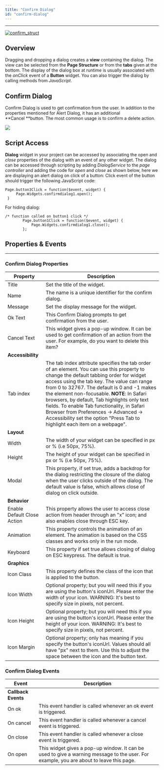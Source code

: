 ```yaml
---
title: "Confirm Dialog"
id: "confirm-dialog"
---
```

---

[![confirm_struct](/learn/assets/confirm_struct.jpg)](/learn/assets/confirm_struct.jpg)

## Overview 
Dragging and dropping a dialog creates a **view** containing the dialog. The view can be selected from the **Page Structure** or from the **tabs** given at the bottom. The display of the dialog box at runtime is usually associated with the _onClick_ event of a **Button** widget. You can also trigger the dialog by calling methods from _JavaScript_.

## Confirm Dialog
Confirm Dialog is used to get confirmation from the user. In addition to the properties mentioned for Alert Dialog, it has an additional **Cancel **button. The most common usage is to confirm a delete action.

[![](/learn/assets/dialog_confirm.png)](/learn/assets/dialog_confirm.png)


## Script Access

**Dialog** widget in your project can be accessed by associating the open and _close_ properties of the dialog with an event of any other widget. The dialog can be accessed through scripting by adding _DialogService_ to the _page controller_ and adding the code for _open_ and _close_ as shown below, here we are displaying an alert dialog on click of a button: Click event of the button should trigger the following JavaScript code:

```  
Page.button3Click = function($event, widget) {
     Page.Widgets.confirmdialog1.open();
 }
```

For hiding dialog:
```
/* function called on button1 click */
        Page.button1Click = function($event, widget) {
            Page.Widgets.confirmdialog1.close();
        };
```
## Properties & Events
---
### Confirm Dialog Properties

| Property | Description |
| --- | --- |
| Title | Set the title of the widget. |
| Name | The name is a unique identifier for the confirm dialog. |
| Message | Set the display message for the widget. |
| Ok Text | This Confirm Dialog prompts to get confirmation from the user. |
| Cancel Text | This widget gives a pop-up window. It can be used to get confirmation of an action from the user. For example, do you want to delete this item? |
| **Accessibility** |
| Tab index | The tab index attribute specifies the tab order of an element. You can use this property to change the default tabbing order for widget access using the tab key. The value can range from 0 to 32767. The default is 0 and -1 makes the element non-focusable.   **NOTE**: In Safari browsers, by default, Tab highlights only text fields. To enable Tab functionality, in Safari Browser from Preferences -> Advanced -> Accessibility set the option "Press Tab to highlight each item on a webpage". |
| **Layout** ||
| Width | The width of your widget can be specified in px or % (i.e 50px, 75%). |
| Height | The height of your widget can be specified in px or % (i.e 50px, 75%). |
| Modal | This property, if set true, adds a backdrop for the dialog restricting the closure of the dialog when the user clicks outside of the dialog. The default value is false, which allows close of dialog on click outside. |
| **Behavior** |
| Enable Default Close Action | This property allows the user to access close action from header through an "x" icon; and also enables close through ESC key. |
| Animation | This property controls the animation of an element. The animation is based on the CSS classes and works only in the run mode. |
| Keyboard | This property if set true allows closing of dialog on ESC keypress. The default is true. |
| **Graphics** |
| Icon Class | This property defines the class of the icon that is applied to the button. |
| Icon Width | Optional property; but you will need this if you are using the button's iconUrl. Please enter the width of your icon. WARNING: It's best to specify size in pixels, not percent. |
| Icon Height | Optional property; but you will need this if you are using the button's iconUrl. Please enter the height of your icon. WARNING: It's best to specify size in pixels, not percent. |
| Icon Margin | Optional property; only has meaning if you specify the button's iconUrl. Values should all have "px" next to them. Use this to adjust the space between the icon and the button text. |

### Confirm Dialog Events

| Event | Description |
| --- | --- |
|**Callback Events**||
| On ok | This event handler is called whenever an ok event is triggered. |
| On cancel | This event handler is called whenever a cancel event is triggered. |
| On close | This event handler is called whenever a close event is triggered. |
| On open | This widget gives a pop-up window. It can be used to give a warning message to the user. For example, you are about to leave this page. |

